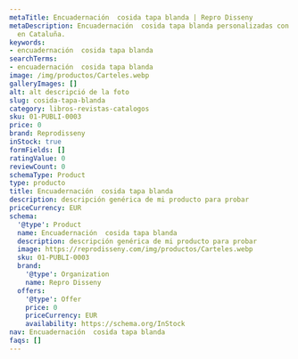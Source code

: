 ```yaml
---
metaTitle: Encuadernación  cosida tapa blanda | Repro Disseny
metaDescription: Encuadernación  cosida tapa blanda personalizadas con calidad profesional
  en Cataluña.
keywords:
- encuadernación  cosida tapa blanda
searchTerms:
- encuadernación  cosida tapa blanda
image: /img/productos/Carteles.webp
galleryImages: []
alt: alt descripció de la foto
slug: cosida-tapa-blanda
category: libros-revistas-catalogos
sku: 01-PUBLI-0003
price: 0
brand: Reprodisseny
inStock: true
formFields: []
ratingValue: 0
reviewCount: 0
schemaType: Product
type: producto
title: Encuadernación  cosida tapa blanda
description: descripción genérica de mi producto para probar
priceCurrency: EUR
schema:
  '@type': Product
  name: Encuadernación  cosida tapa blanda
  description: descripción genérica de mi producto para probar
  image: https://reprodisseny.com/img/productos/Carteles.webp
  sku: 01-PUBLI-0003
  brand:
    '@type': Organization
    name: Repro Disseny
  offers:
    '@type': Offer
    price: 0
    priceCurrency: EUR
    availability: https://schema.org/InStock
nav: Encuadernación  cosida tapa blanda
faqs: []
---
```

